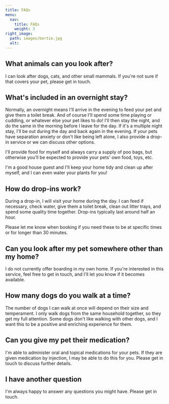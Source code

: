 ```yaml
---
title: FAQs
menu:
  nav:
    title: FAQs
    weight: 3
right_image:
  path: images/bertie.jpg
  alt:
---
```


## What animals can you look after?

I can look after dogs, cats, and other small mammals. If you're not sure if that
covers your pet, please get in touch.

## What's included in an overnight stay?

Normally, an overnight means I'll arrive in the evening to feed your pet and
give them a toilet break. And of course I'll spend some time playing or
cuddling, or whatever else your pet likes to do! I'll then stay the night, and
do the same in the morning before I leave for the day. If it's a multiple night
stay, I'll be out during the day and back again in the evening. If your pets
have separation anxiety or don't like being left alone, I also provide a drop-in
service or we can discuss other options.

I'll provide food for myself and always carry a supply of poo bags, but
otherwise you'll be expected to provide your pets' own food, toys, etc.

I'm a good house guest and I'll keep your home tidy and clean up after myself,
and I can even water your plants for you!

## How do drop-ins work?

During a drop-in, I will visit your home during the day. I can feed if
necessary, check water, give them a toilet break, clean out litter trays, and
spend some quality time together. Drop-ins typically last around half an hour.

Please let me know when booking if you need these to be at specific times or for
longer than 30 minutes.

## Can you look after my pet somewhere other than my home?

I do not currently offer boarding in my own home. If you're interested in this
service, feel free to get in touch, and I'll let you know if it becomes
available.

## How many dogs do you walk at a time?

The number of dogs I can walk at once will depend on their size and temperament.
I only walk dogs from the same household together, so they get my full
attention. Some dogs don't like walking with other dogs, and I want this to be a
positive and enriching experience for them.

## Can you give my pet their medication?

I'm able to administer oral and topical medications for your pets. If they are
given medication by injection, I may be able to do this for you. Please get in
touch to discuss further details.

## I have another question

I'm always happy to answer any questions you might have. Please get in touch.
